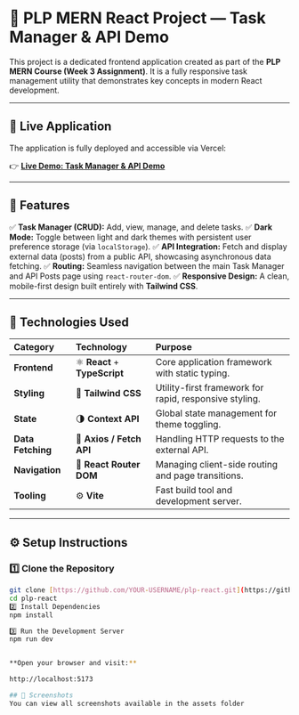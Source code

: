 # 🌙 PLP MERN React Project — Task Manager & API Demo

This project is a dedicated frontend application created as part of the **PLP MERN Course (Week 3 Assignment)**. It is a fully responsive task management utility that demonstrates key concepts in modern React development.

---

## 🔗 Live Application

The application is fully deployed and accessible via Vercel:

👉 **[Live Demo: Task Manager & API Demo](https://task-manager-app-nine-psi.vercel.app/)**

---

## 🚀 Features

✅ **Task Manager (CRUD):** Add, view, manage, and delete tasks.
✅ **Dark Mode:** Toggle between light and dark themes with persistent user preference storage (via `localStorage`).
✅ **API Integration:** Fetch and display external data (posts) from a public API, showcasing asynchronous data fetching.
✅ **Routing:** Seamless navigation between the main Task Manager and API Posts page using `react-router-dom`.
✅ **Responsive Design:** A clean, mobile-first design built entirely with **Tailwind CSS**.

---

## 🧩 Technologies Used

| Category | Technology | Purpose |
| :--- | :--- | :--- |
| **Frontend** | ⚛️ **React** + **TypeScript** | Core application framework with static typing. |
| **Styling** | 🎨 **Tailwind CSS** | Utility-first framework for rapid, responsive styling. |
| **State** | 🌗 **Context API** | Global state management for theme toggling. |
| **Data Fetching** | 🔄 **Axios / Fetch API** | Handling HTTP requests to the external API. |
| **Navigation** | 🧭 **React Router DOM** | Managing client-side routing and page transitions. |
| **Tooling** | ⚙️ **Vite** | Fast build tool and development server. |

---

## ⚙️ Setup Instructions

### 1️⃣ Clone the Repository

```bash
git clone [https://github.com/YOUR-USERNAME/plp-react.git](https://github.com/isaacbill/TaskManagerApp)
cd plp-react
2️⃣ Install Dependencies
npm install

3️⃣ Run the Development Server
npm run dev


**Open your browser and visit:**

http://localhost:5173

## 📸 Screenshots
You can view all screenshots available in the assets folder


